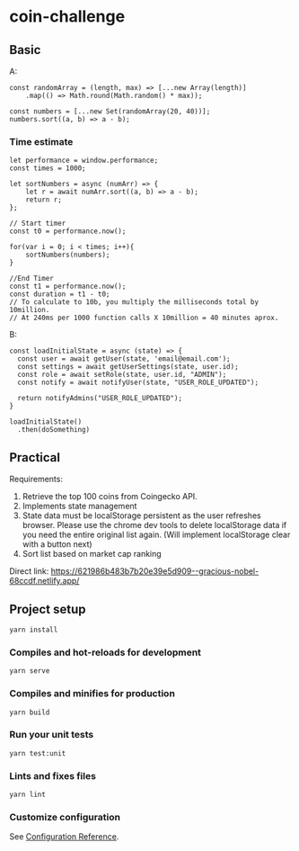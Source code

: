 # coin-challenge

## Basic
A:
```
const randomArray = (length, max) => [...new Array(length)]
    .map(() => Math.round(Math.random() * max));
    
const numbers = [...new Set(randomArray(20, 40))];
numbers.sort((a, b) => a - b);
```

### Time estimate
```
let performance = window.performance;
const times = 1000;     

let sortNumbers = async (numArr) => {
	let r = await numArr.sort((a, b) => a - b);
	return r;
};

// Start timer
const t0 = performance.now();

for(var i = 0; i < times; i++){
    sortNumbers(numbers);
}

//End Timer
const t1 = performance.now();
const duration = t1 - t0;
// To calculate to 10b, you multiply the milliseconds total by 10million.
// At 240ms per 1000 function calls X 10million = 40 minutes aprox.
```



B:
```
const loadInitialState = async (state) => {
  const user = await getUser(state, 'email@email.com');
  const settings = await getUserSettings(state, user.id);
  const role = await setRole(state, user.id, "ADMIN");
  const notify = await notifyUser(state, "USER_ROLE_UPDATED");

  return notifyAdmins("USER_ROLE_UPDATED");
}

loadInitialState()
  .then(doSomething)
```

## Practical
Requirements:
1. Retrieve the top 100 coins from Coingecko API.
2. Implements state management
3. State data must be localStorage persistent as the user refreshes browser. Please use the chrome dev tools to delete localStorage data if you need the entire original list again. (Will implement localStorage clear with a button next)
4. Sort list based on market cap ranking 


Direct link: https://621986b483b7b20e39e5d909--gracious-nobel-68ccdf.netlify.app/

## Project setup
```
yarn install
```

### Compiles and hot-reloads for development
```
yarn serve
```

### Compiles and minifies for production
```
yarn build
```

### Run your unit tests
```
yarn test:unit
```

### Lints and fixes files
```
yarn lint
```

### Customize configuration
See [Configuration Reference](https://cli.vuejs.org/config/).
